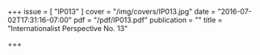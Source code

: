 +++
issue = [ "IP013" ]
cover = "/img/covers/IP013.jpg"
date = "2016-07-02T17:31:16-07:00"
pdf = "/pdf/IP013.pdf"
publication = ""
title = "Internationalist Perspective No. 13"

+++

